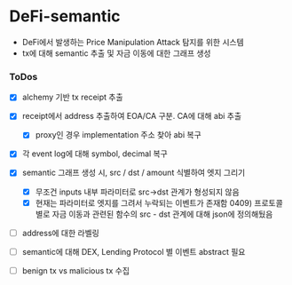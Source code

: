 # DeFi-semantic

- DeFi에서 발생하는 Price Manipulation Attack 탐지를 위한 시스템
- tx에 대해 semantic 추출 및 자금 이동에 대한 그래프 생성

### ToDos

- [X] alchemy 기반 tx receipt 추출
- [X] receipt에서 address 추출하여 EOA/CA 구분. CA에 대해 abi 추출

  - [X] proxy인 경우 implementation 주소 찾아 abi 복구
- [X] 각 event log에 대해 symbol, decimal 복구
- [X] semantic 그래프 생성 시, src / dst / amount 식별하여 엣지 그리기

  - [X] 무조건 inputs 내부 파라미터로 src->dst 관계가 형성되지 않음
  - [X] 현재는 파라미터로 엣지를 그려서 누락되는 이벤트가 존재함
    0409) 프로토콜 별로 자금 이동과 관련된 함수의 src - dst 관계에 대해 json에 정의해뒀음
- [ ] address에 대한 라벨링
- [ ] semantic에 대해 DEX, Lending Protocol 별 이벤트 abstract 필요
- [ ] benign tx vs malicious tx 수집
